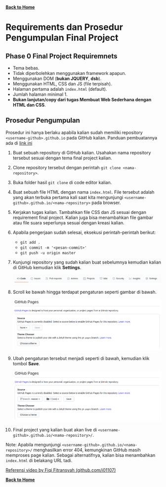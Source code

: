 [**Back to Home**](./../README.md)

# Requirements dan Prosedur Pengumpulan Final Project

## Phase 0 Final Project Requiremnets
- Tema bebas.
- Tidak diperbolehkan menggunakan framework apapun.
- Menggunakan DOM (**bukan JQUERY**, **dsb**).
- Menggunakan HTML, CSS dan JS (file terpisah).
- Halaman pertama adalah `index.html` (default).
- Jumlah halaman minimal 1.
- **Bukan lanjutan/copy dari tugas Membuat Web Sederhana dengan HTML dan CSS**.

## Prosedur Pengumpulan

Prosedur ini hanya berlaku apabila kalian sudah memiliki repository `<username-github>.github.io` pada GitHub kalian. Panduan pembuatannya ada di [link ini](prosedur-pengumpulan-tugas-membuat-web-sederhana-dengan-html-dan-css.md)

1. Buat sebuah repository di GitHub kalian. Usahakan nama repository tersebut sesuai dengan tema final project kalian.
2. Clone repository tersebut dengan perintah `git clone <nama-repository>`.
3. Buka folder hasil `git clone` di code editor kalian.
4. Buat sebuah file HTML dengan nama `index.html`. File tersebut adalah yang akan terbuka pertama kali saat kita mengunjungi `<username-github>.github.io/<nama-repository>` pada browser.
5. Kerjakan tugas kalian. Tambahkan file CSS dan JS sesuai dengan requirement final project. Kalian juga bisa menambahkan file gambar atau file suara seperlunya sesuai dengan kreasi kalian.
6. Apabila pengerjaan sudah selesai, eksekusi perintah-perintah berikut:
   - `git add .`
   - `git commit -m '<pesan-commit>'`
   - `git push -u origin master`
7. Kunjungi repository yang sudah kalian buat sebelumnya kemudian kalian di GitHub kemudian klik **Settings**.

   ![Repo Setting](./../assets/repo-setting.png)

8. Scroll ke bawah hingga terdapat pengaturan seperti gambar di bawah.

   ![GitHub Page 1](./../assets/github-page-1.png)

9. Ubah pengaturan tersebut menjadi seperti di bawah, kemudian klik tombol **Save**.

   ![GitHub Page 2](./../assets/github-page-2.png)

10. Final project yang kalian buat akan live di `<username-github>.github.io/<nama-repository>/`.

Note: Apabila mengunjungi `<username-github>.github.io/<nama-repository>/` menghasilkan error 404, kemungkinan GitHub masih memproses page kalian. Sebagai alternatifnya, kalian bisa menambahkan `index.html` di belakang URL tadi.

[Referensi video by Fiqi Fitransyah (github.com/i01107)](https://drive.google.com/file/d/1e5BS8BeEzkdXFpzOfghBQMdHBg3ZRXG4/view?usp=sharing)

[**Back to Home**](./../README.md)

